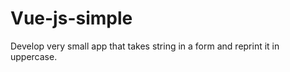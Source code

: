 # Vue-js-simple
Develop very small app that takes string in a form and reprint it in uppercase.<br/>


